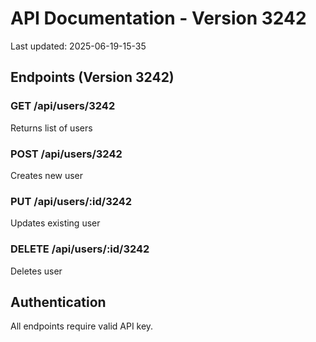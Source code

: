 # API Documentation - Version 3242
Last updated: 2025-06-19-15-35

## Endpoints (Version 3242)

### GET /api/users/3242
Returns list of users

### POST /api/users/3242
Creates new user

### PUT /api/users/:id/3242
Updates existing user

### DELETE /api/users/:id/3242
Deletes user

## Authentication
All endpoints require valid API key.
